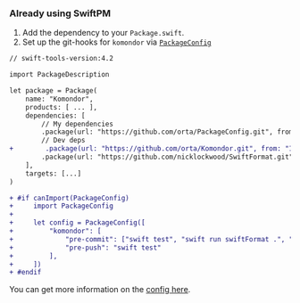 ### Already using SwiftPM

1. Add the dependency to your `Package.swift`.
2. Set up the git-hooks for `komondor` via [`PackageConfig`](https://github.com/orta/PackageConfig#packageconfig)

```diff
// swift-tools-version:4.2

import PackageDescription

let package = Package(
    name: "Komondor",
    products: [ ... ],
    dependencies: [
        // My dependencies
        .package(url: "https://github.com/orta/PackageConfig.git", from: "1.0.0"),
        // Dev deps
+        .package(url: "https://github.com/orta/Komondor.git", from: "1.0.0"),
        .package(url: "https://github.com/nicklockwood/SwiftFormat.git", from: "0.35.8"),
    ],
    targets: [...]
)

+ #if canImport(PackageConfig)
+     import PackageConfig
+ 
+     let config = PackageConfig([
+         "komondor": [
+             "pre-commit": ["swift test", "swift run swiftFormat .", "git add ."],
+             "pre-push": "swift test"
+         ],
+     ])
+ #endif
```

You can get more information on the [config here](./config.md).
